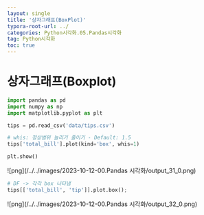 ```yaml
---
layout: single
title: '상자그래프(BoxPlot)'
typora-root-url: ../
categories: Python시각화.05.Pandas시각화
tag: Python시각화
toc: true
---
```


# 상자그래프(Boxplot)


```python
import pandas as pd
import numpy as np
import matplotlib.pyplot as plt

tips = pd.read_csv('data/tips.csv')

# whis: 정상범위 늘리기 줄이기 - Default: 1.5
tips['total_bill'].plot(kind='box', whis=1)

plt.show()
```


![png](/../../images/2023-10-12-00.Pandas 시각화/output_31_0.png)
    



```python
# DF -> 각각 box 나타냄
tips[['total_bill', 'tip']].plot.box();
```


![png](/../../images/2023-10-12-00.Pandas 시각화/output_32_0.png)
